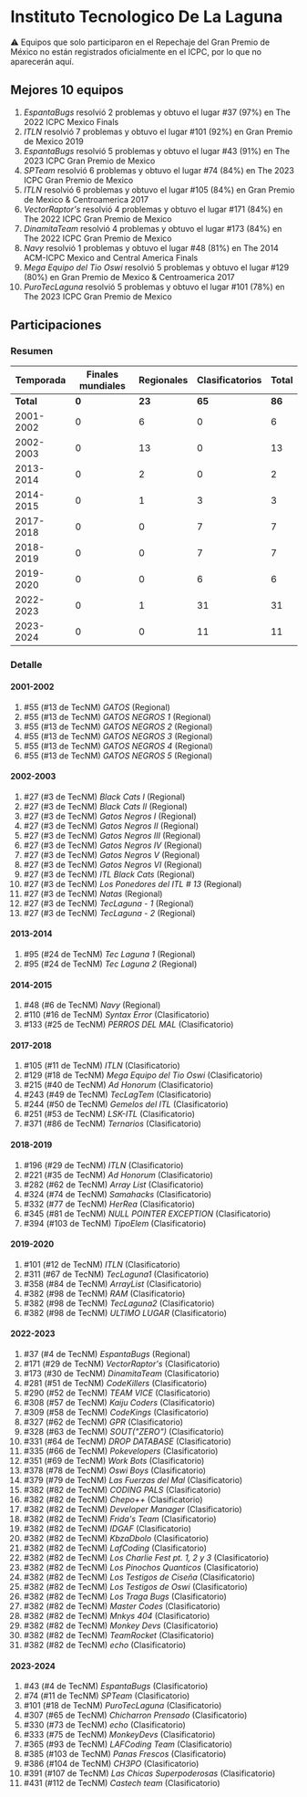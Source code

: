 # Instituto Tecnologico De La Laguna

:warning: Equipos que solo participaron en el Repechaje del Gran Premio de México no están registrados oficialmente en el ICPC, por lo que no aparecerán aquí.

## Mejores 10 equipos

1. _EspantaBugs_ resolvió 2 problemas y obtuvo el lugar #37 (97%) en The 2022 ICPC Mexico Finals
1. _ITLN_ resolvió 7 problemas y obtuvo el lugar #101 (92%) en Gran Premio de Mexico 2019
1. _EspantaBugs_ resolvió 5 problemas y obtuvo el lugar #43 (91%) en The 2023 ICPC Gran Premio de Mexico
1. _SPTeam_ resolvió 6 problemas y obtuvo el lugar #74 (84%) en The 2023 ICPC Gran Premio de Mexico
1. _ITLN_ resolvió 6 problemas y obtuvo el lugar #105 (84%) en Gran Premio de Mexico & Centroamerica 2017
1. _VectorRaptor's_ resolvió 4 problemas y obtuvo el lugar #171 (84%) en The 2022 ICPC Gran Premio de Mexico
1. _DinamitaTeam_ resolvió 4 problemas y obtuvo el lugar #173 (84%) en The 2022 ICPC Gran Premio de Mexico
1. _Navy_ resolvió 1 problemas y obtuvo el lugar #48 (81%) en The 2014 ACM-ICPC Mexico and Central America Finals
1. _Mega Equipo del Tio Oswi_ resolvió 5 problemas y obtuvo el lugar #129 (80%) en Gran Premio de Mexico & Centroamerica 2017
1. _PuroTecLaguna_ resolvió 5 problemas y obtuvo el lugar #101 (78%) en The 2023 ICPC Gran Premio de Mexico

## Participaciones

### Resumen

| Temporada | Finales mundiales | Regionales | Clasificatorios | Total |
| --- | --- | --- | --- | --- |
| **Total** | **0** | **23** | **65** | **86** |
| 2001-2002 | 0 | 6 | 0 | 6 |
| 2002-2003 | 0 | 13 | 0 | 13 |
| 2013-2014 | 0 | 2 | 0 | 2 |
| 2014-2015 | 0 | 1 | 3 | 3 |
| 2017-2018 | 0 | 0 | 7 | 7 |
| 2018-2019 | 0 | 0 | 7 | 7 |
| 2019-2020 | 0 | 0 | 6 | 6 |
| 2022-2023 | 0 | 1 | 31 | 31 |
| 2023-2024 | 0 | 0 | 11 | 11 |

### Detalle

#### 2001-2002

1. #55 (#13 de TecNM) _GATOS_ (Regional)
1. #55 (#13 de TecNM) _GATOS NEGROS 1_ (Regional)
1. #55 (#13 de TecNM) _GATOS NEGROS 2_ (Regional)
1. #55 (#13 de TecNM) _GATOS NEGROS 3_ (Regional)
1. #55 (#13 de TecNM) _GATOS NEGROS 4_ (Regional)
1. #55 (#13 de TecNM) _GATOS NEGROS 5_ (Regional)

#### 2002-2003

1. #27 (#3 de TecNM) _Black Cats I_ (Regional)
1. #27 (#3 de TecNM) _Black Cats II_ (Regional)
1. #27 (#3 de TecNM) _Gatos Negros I_ (Regional)
1. #27 (#3 de TecNM) _Gatos Negros II_ (Regional)
1. #27 (#3 de TecNM) _Gatos Negros III_ (Regional)
1. #27 (#3 de TecNM) _Gatos Negros IV_ (Regional)
1. #27 (#3 de TecNM) _Gatos Negros V_ (Regional)
1. #27 (#3 de TecNM) _Gatos Negros VI_ (Regional)
1. #27 (#3 de TecNM) _ITL Black Cats_ (Regional)
1. #27 (#3 de TecNM) _Los Ponedores del ITL # 13_ (Regional)
1. #27 (#3 de TecNM) _Natas_ (Regional)
1. #27 (#3 de TecNM) _TecLaguna - 1_ (Regional)
1. #27 (#3 de TecNM) _TecLaguna - 2_ (Regional)

#### 2013-2014

1. #95 (#24 de TecNM) _Tec Laguna 1_ (Regional)
1. #95 (#24 de TecNM) _Tec Laguna 2_ (Regional)

#### 2014-2015

1. #48 (#6 de TecNM) _Navy_ (Regional)
1. #110 (#16 de TecNM) _Syntax Error_ (Clasificatorio)
1. #133 (#25 de TecNM) _PERROS DEL MAL_ (Clasificatorio)

#### 2017-2018

1. #105 (#11 de TecNM) _ITLN_ (Clasificatorio)
1. #129 (#18 de TecNM) _Mega Equipo del Tio Oswi_ (Clasificatorio)
1. #215 (#40 de TecNM) _Ad Honorum_ (Clasificatorio)
1. #243 (#49 de TecNM) _TecLagTem_ (Clasificatorio)
1. #244 (#50 de TecNM) _Gemelos del ITL_ (Clasificatorio)
1. #251 (#53 de TecNM) _LSK-ITL_ (Clasificatorio)
1. #371 (#86 de TecNM) _Ternarios_ (Clasificatorio)

#### 2018-2019

1. #196 (#29 de TecNM) _ITLN_ (Clasificatorio)
1. #221 (#35 de TecNM) _Ad Honorum_ (Clasificatorio)
1. #282 (#62 de TecNM) _Array List_ (Clasificatorio)
1. #324 (#74 de TecNM) _Samahacks_ (Clasificatorio)
1. #332 (#77 de TecNM) _HerRea_ (Clasificatorio)
1. #345 (#81 de TecNM) _NULL POINTER EXCEPTION_ (Clasificatorio)
1. #394 (#103 de TecNM) _TipoElem_ (Clasificatorio)

#### 2019-2020

1. #101 (#12 de TecNM) _ITLN_ (Clasificatorio)
1. #311 (#67 de TecNM) _TecLaguna1_ (Clasificatorio)
1. #358 (#84 de TecNM) _ArrayList_ (Clasificatorio)
1. #382 (#98 de TecNM) _RAM_ (Clasificatorio)
1. #382 (#98 de TecNM) _TecLaguna2_ (Clasificatorio)
1. #382 (#98 de TecNM) _ULTIMO LUGAR_ (Clasificatorio)

#### 2022-2023

1. #37 (#4 de TecNM) _EspantaBugs_ (Regional)
1. #171 (#29 de TecNM) _VectorRaptor's_ (Clasificatorio)
1. #173 (#30 de TecNM) _DinamitaTeam_ (Clasificatorio)
1. #281 (#51 de TecNM) _CodeKillers_ (Clasificatorio)
1. #290 (#52 de TecNM) _TEAM VICE_ (Clasificatorio)
1. #308 (#57 de TecNM) _Kaiju Coders_ (Clasificatorio)
1. #309 (#58 de TecNM) _CodeKings_ (Clasificatorio)
1. #327 (#62 de TecNM) _GPR_ (Clasificatorio)
1. #328 (#63 de TecNM) _SOUT("ZERO")_ (Clasificatorio)
1. #331 (#64 de TecNM) _DROP DATABASE_ (Clasificatorio)
1. #335 (#66 de TecNM) _Pokevelopers_ (Clasificatorio)
1. #351 (#69 de TecNM) _Work Bots_ (Clasificatorio)
1. #378 (#78 de TecNM) _Oswi Boys_ (Clasificatorio)
1. #379 (#79 de TecNM) _Las Fuerzas del Mal_ (Clasificatorio)
1. #382 (#82 de TecNM) _CODING PALS_ (Clasificatorio)
1. #382 (#82 de TecNM) _Chepo++_ (Clasificatorio)
1. #382 (#82 de TecNM) _Developer Manager_ (Clasificatorio)
1. #382 (#82 de TecNM) _Frida's Team_ (Clasificatorio)
1. #382 (#82 de TecNM) _IDGAF_ (Clasificatorio)
1. #382 (#82 de TecNM) _KbzaDbolo_ (Clasificatorio)
1. #382 (#82 de TecNM) _LafCoding_ (Clasificatorio)
1. #382 (#82 de TecNM) _Los Charlie Fest pt. 1, 2 y 3_ (Clasificatorio)
1. #382 (#82 de TecNM) _Los Pinochos Quanticos_ (Clasificatorio)
1. #382 (#82 de TecNM) _Los Testigos de Ciseña_ (Clasificatorio)
1. #382 (#82 de TecNM) _Los Testigos de Oswi_ (Clasificatorio)
1. #382 (#82 de TecNM) _Los Traga Bugs_ (Clasificatorio)
1. #382 (#82 de TecNM) _Master Codes_ (Clasificatorio)
1. #382 (#82 de TecNM) _Mnkys 404_ (Clasificatorio)
1. #382 (#82 de TecNM) _Monkey Devs_ (Clasificatorio)
1. #382 (#82 de TecNM) _TeamRocket_ (Clasificatorio)
1. #382 (#82 de TecNM) _echo_ (Clasificatorio)

#### 2023-2024

1. #43 (#4 de TecNM) _EspantaBugs_ (Clasificatorio)
1. #74 (#11 de TecNM) _SPTeam_ (Clasificatorio)
1. #101 (#18 de TecNM) _PuroTecLaguna_ (Clasificatorio)
1. #307 (#65 de TecNM) _Chicharron Prensado_ (Clasificatorio)
1. #330 (#73 de TecNM) _echo_ (Clasificatorio)
1. #333 (#75 de TecNM) _MonkeyDevs_ (Clasificatorio)
1. #365 (#93 de TecNM) _LAFCoding Team_ (Clasificatorio)
1. #385 (#103 de TecNM) _Panas Frescos_ (Clasificatorio)
1. #386 (#104 de TecNM) _CH3PO_ (Clasificatorio)
1. #391 (#107 de TecNM) _Las Chicas Superpoderosas_ (Clasificatorio)
1. #431 (#112 de TecNM) _Castech team_ (Clasificatorio)





